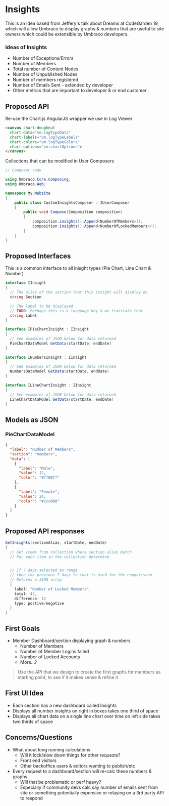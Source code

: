 # Insights
This is an idea based from Jeffery's talk about Dreams at CodeGarden 19, which will allow Umbraco to display graphs & numbers that are useful to site owners which could be extensible by Umbraco developers.

### Ideas of Insights
* Number of Exceptions/Errors
* Number of Members
* Total number of Content Nodes
* Number of Unpublished Nodes
* Number of members registered
* Number of Emails Sent - extended by developer
* Other metrics that are important to developer & or end customer

## Proposed API
Re-use the Chart.js AngularJS wrapper we use in Log Viewer
```html
<canvas chart-doughnut
  chart-data="vm.logTypeData"
  chart-labels="vm.logTypeLabels"
  chart-colors="vm.logTypeColors"
  chart-options="vm.chartOptions">
</canvas>
```

Collections that can be modified in User Composers

```csharp
// Composer code

using Umbraco.Core.Composing;
using Umbraco.Web;

namespace My.Website
{
    public class CustomInsightsComposer : IUserComposer
    {
        public void Compose(Composition composition)
        {
            composition.insights().Append<NumberOfMembers>();
            composition.insights().Append<NumberOfLockedMembers>();
        }
    }
}
```

## Proposed Interfaces
This is a common interface to all inisght types (Pie Chart, Line Chart & Number)

```csharp
interface IInsight
{
  // The alias of the section that this insight will display on
  string Section

  // The label to be displayed
  // TODO: Perhaps this is a language key & we translate that
  string Label
}
```

```csharp
interface IPieChartInsight : IInsight
{
  // See examples of JSON below for data returned
  PieChartDataModel GetData(startDate, endDate)
}
```

```csharp
interface INumbersInsight : IInsight
{
  // See examples of JSON below for data returned
  NumbersDataModel GetData(startDate, endDate)
}
```

```csharp
interface ILineChartInsight : IInsight
{
  // See examples of JSON below for data returned
  LineChartDataModel GetData(startDate, endDate)
}
```

## Models as JSON

### PieChartDataModel
```json
{
  "label": "Number of Members",
  "section": "members",
  "data": [
    {
      "label": "Male",
      "value": 12,
      "color": "#ff00ff"
    },
    {
      "label": "Female",
      "value": 24,
      "color": "#ccc000"
    }
  ]
}
```

## Proposed API responses
```csharp
GetInsights(sectionAlias, startDate, endDate)
{
  // Get items from collection where section alias match
  // For each item in the collection determine


  // If 7 days selected as range
  // then the previous 7 days to that is used for the comparisson
  // Returns a JSON array
  {
    label: "Number of Locked Members",
    total: 42,
    difference: 12
    type: postive/negative
  }
}
```

## First Goals
* Member Dashboard/section displaying graph & numbers
  * Number of Members
  * Number of Member Logins failed
  * Number of Locked Accounts
  * More...?

> Use the API that we design to create the first graphs for members as starting point, to see if it makes sense & refine it

## First UI Idea
* Each section has a new dashboard called Insights
* Displays all number insights on right in boxes takes one third of space
* Displays all chart data on a single line chart over time on left side takes two thirds of space

## Concerns/Questions
* What about long running calculations
  * Will it lock/slow down things for other requests?
  * Front end visitors
  * Other backoffice users & editors wanting to publish/etc
* Every request to a dashboard/section will re-calc these numbers & graphs
  * Will that be problematic or perf heavy?
  * Especially if community devs calc say number of emails sent from site or something potentially expensive or relaying on a 3rd party API to respond
